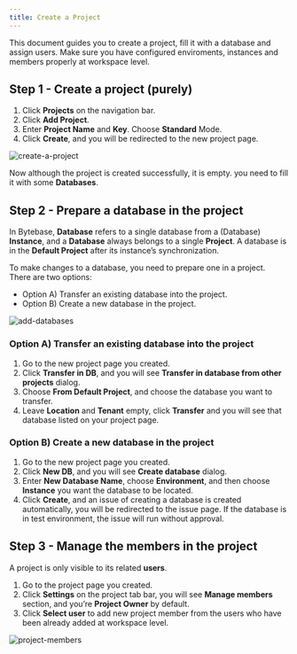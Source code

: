 ```yaml
---
title: Create a Project
---
```


This document guides you to create a project, fill it with a database and assign users. Make sure you have configured enviroments, instances and members properly at workspace level.

## Step 1 - Create a project (purely)

1. Click **Projects** on the navigation bar.
2. Click **Add Project**.
3. Enter **Project Name** and **Key**. Choose **Standard** Mode.
4. Click **Create**, and you will be redirected to the new project page. 
   

![create-a-project](/docs/en/get-started/work-with-a-project/create-a-project/create-a-project.webp)

Now although the project is created successfully, it is empty. you need to fill it with some **Databases**.

## Step 2 - Prepare a database in the project

In Bytebase, **Database** refers to a single database from a (Database) **Instance**, and a **Database** always belongs to a single **Project**. A database is in the **Default Project** after its instance’s synchronization.

To make changes to a database, you need to prepare one in a project. There are two options:

- Option A) Transfer an existing database into the project.
- Option B) Create a new database in the project.


![add-databases](/docs/en/get-started/work-with-a-project/create-a-project/add-databases.webp)

### Option A) Transfer an existing database into the project

1. Go to the new project page you created.
2. Click **Transfer in DB**, and you will see **Transfer in database from other projects** dialog.
3. Choose **From Default Project**, and choose the database you want to transfer.
4. Leave **Location** and **Tenant** empty, click **Transfer** and you will see that database listed on your project page.

### Option B) Create a new database in the project

1. Go to the new project page you created.
2. Click **New DB**, and you will see **Create database** dialog.
3. Enter **New Database Name**, choose **Environment**, and then choose **Instance** you want the database to be located.
4. Click **Create**, and an issue of creating a database is created automatically, you will be redirected to the issue page. If the database is in test environment, the issue will run without approval.

## Step 3 - Manage the members in the project

A project is only visible to its related **users**.

1. Go to the project page you created.
2. Click **Settings** on the project tab bar, you will see **Manage members** section, and you’re **Project Owner** by default.
3. Click **Select user** to add new project member from the users who have been already added at workspace level.


![project-members](/docs/en/get-started/work-with-a-project/create-a-project/project-members.webp)